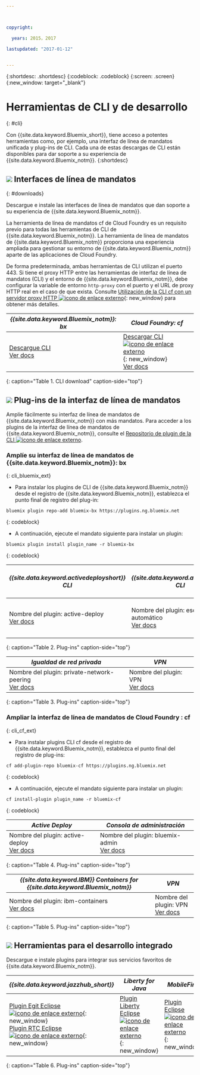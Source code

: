 ```yaml
---



copyright:

  years: 2015，2017

lastupdated: "2017-01-12"


---
```


{:shortdesc: .shortdesc}
{:codeblock: .codeblock}
{:screen: .screen}
{:new_window: target="_blank"}

# Herramientas de CLI y de desarrollo
{: #cli}

Con {{site.data.keyword.Bluemix_short}}, tiene acceso a potentes herramientas como, por ejemplo, una interfaz de línea de mandatos unificada y plug-ins de CLI. Cada una de estas descargas de CLI están disponibles para dar soporte a su experiencia de {{site.data.keyword.Bluemix_notm}}.
{:shortdesc}

## ![](./images/CLI.svg) Interfaces de línea de mandatos
{: #downloads}

Descargue e instale las interfaces de línea de mandatos que dan soporte a su experiencia de
{{site.data.keyword.Bluemix_notm}}.

La herramienta de línea de mandatos cf de Cloud Foundry es un requisito previo para todas las herramientas de CLI de {{site.data.keyword.Bluemix_notm}}. La herramienta de línea de mandatos de {{site.data.keyword.Bluemix_notm}} proporciona
una experiencia ampliada para gestionar su entorno de {{site.data.keyword.Bluemix_notm}} aparte de las aplicaciones de Cloud Foundry.

De forma predeterminada, ambas herramientas de CLI utilizan el puerto 443. Si tiene el proxy HTTP entre las herramientas de interfaz de línea de mandatos (CLI) y el entorno de {{site.data.keyword.Bluemix_notm}}, debe configurar la variable de entorno `http-proxy` con el puerto y el URL de proxy HTTP real en el caso de que exista. Consulte [Utilización de la CLI cf con un servidor proxy HTTP ![icono de enlace externo](../icons/launch-glyph.svg)](http://docs.cloudfoundry.org/cf-cli/http-proxy.html){: new_window} para obtener más detalles.


| *{{site.data.keyword.Bluemix_notm}}: bx* | *Cloud Foundry: cf* |
|---------------------|---------------|
| [Descargue CLI](http://clis.ng.bluemix.net/) <br> [Ver docs](/docs/cli/reference/bluemix_cli/index.html)|  [Descargar CLI ![icono de enlace externo](../icons/launch-glyph.svg)](https://github.com/cloudfoundry/cli/releases){: new_window}  <br> [Ver docs](/docs/cli/reference/cfcommands/index.html) |
{: caption="Table 1. CLI download" caption-side="top"}


## ![](./images/CLI_Plugin.svg) Plug-ins de la interfaz de línea de mandatos

Amplíe fácilmente su interfaz de línea de mandatos de {{site.data.keyword.Bluemix_notm}} con más mandatos. Para acceder
a los plugins de la interfaz de línea de mandatos de {{site.data.keyword.Bluemix_notm}}, consulte el
[Repositorio de plugin de la CLI ![icono de enlace externo](../icons/launch-glyph.svg)](https://plugins.ng.bluemix.net/).

### Amplíe su interfaz de línea de mandatos de {{site.data.keyword.Bluemix_notm}}: bx
{: cli_bluemix_ext}

* Para instalar los plugins de CLI de {{site.data.keyword.Bluemix_notm}} desde el registro de {{site.data.keyword.Bluemix_notm}}, establezca el punto final de registro del plug-in:

```
bluemix plugin repo-add bluemix-bx https://plugins.ng.bluemix.net
```
{: codeblock}

* A continuación, ejecute el mandato siguiente para instalar un plugin:

```
bluemix plugin install plugin_name -r bluemix-bx
```
{: codeblock}


| *{{site.data.keyword.activedeployshort}} CLI* | *{{site.data.keyword.autoscaling}} CLI* | *Servicio de contenedor de IBM Bluemix*  |
|-----|-----|-----|
| Nombre del plugin: active-deploy <br> [Ver docs](/docs/services/ActiveDeploy/cli.html#cli) | Nombre del plugin: escalado automático <br> [Ver docs](/docs/cli/plugins/auto-scaling/index.html) |  Nombre del plugin: container-service  <br> [Ver docs](/docs/containers/cs_cli_devtools.html) |
{: caption="Table 2. Plug-ins" caption-side="top"}

|  *Igualdad de red privada* | *VPN*  |
|-----|-----|
| Nombre del plugin: private-network-peering  <br> [Ver docs](/docs/cli/plugins/pnp/index.html) |Nombre del plugin: VPN  <br> [Ver docs](/docs/cli/plugins/bx_vpn/index.html) |
{: caption="Table 3. Plug-ins" caption-side="top"}


### Ampliar la interfaz de línea de mandatos de Cloud Foundry : cf
{: cli_cf_ext}

* Para instalar plugins CLI cf desde el registro de {{site.data.keyword.Bluemix_notm}}, establezca el punto final del registro de plug-ins:

```
cf add-plugin-repo bluemix-cf https://plugins.ng.bluemix.net
```
{: codeblock}

* A continuación, ejecute el mandato siguiente para instalar un plugin:

```
cf install-plugin plugin_name -r bluemix-cf
```
{: codeblock}


| *Active Deploy* | *Consola de administración* |
|-----------------|-----------------|
| Nombre del plugin: active-deploy <br>  [Ver docs](/docs/services/ActiveDeploy/cli.html#cli) |  Nombre del plugin: bluemix-admin <br> [Ver docs](/docs/cli/plugins/bluemix_admin/index.html) |
{: caption="Table 4. Plug-ins" caption-side="top"}


| *{{site.data.keyword.IBM}} Containers for {{site.data.keyword.Bluemix_notm}}* | *VPN* |
|-----------------|-----------------|
| Nombre del plugin: ibm-containers <br> [Ver docs](https://www.{DomainName}/docs/containers/container_cli_cfic.html#container_cli_cfic) | Nombre del plugin: VPN <br> [Ver docs](/docs/cli/plugins/vpn/index.html) |
{: caption="Table 5. Plug-ins" caption-side="top"}


## ![](./images/Integrated_Dev_Tools.svg) Herramientas para el desarrollo integrado

Descargue e instale plugins para integrar sus servicios favoritos de {{site.data.keyword.Bluemix_notm}}.

| *{{site.data.keyword.jazzhub_short}}* | *Liberty for Java* | *MobileFirst* | *{{site.data.keyword.rules_short}}* | *Eclipse Tools for Bluemix* |
|-------------|----------|----------|----------|----------|
| [Plugin Egit Eclipse ![icono de enlace externo](../icons/launch-glyph.svg)](https://hub.jazz.net/docs/reference/gitclient/#eclipse_using_egit){: new_window} <br> [Plugin RTC Eclipse ![icono de enlace externo](../icons/launch-glyph.svg)](https://hub.jazz.net/docs/reference/gitclient/#eclipse_using_rtc){: new_window} | [Plugin Liberty Eclipse ![icono de enlace externo](../icons/launch-glyph.svg)](https://developer.ibm.com/wasdev/downloads/liberty-profile-using-eclipse/){: new_window} | [Plugin Eclipse ![icono de enlace externo](../icons/launch-glyph.svg)](https://marketplace.eclipse.org/content/ibm-mobilefirst-platform-studio){: new_window} | [Plugin Rules Designer Eclipse ![icono de enlace externo](../icons/launch-glyph.svg)](/docs/services/rules/index.html#rulov002) | [Plugin Bluemix Eclipse ![icono de enlace externo](../icons/launch-glyph.svg)](https://console.ng.bluemix.net/docs/manageapps/eclipsetools/eclipsetools.html){: new_window} |
{: caption="Table 6. Plug-ins" caption-side="top"}
